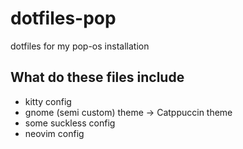 # dotfiles-pop
dotfiles for my pop-os installation

## What do these  files include
- kitty config
- gnome (semi custom) theme -> Catppuccin theme
- some suckless config
- neovim config
